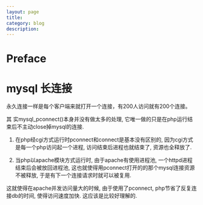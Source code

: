 ```yaml
---
layout: page
title:	
category: blog
description: 
---
```

# Preface


# mysql 长连接

永久连接一样是每个客户端来就打开一个连接，有200人访问就有200个连接。

其 实mysql_pconnect()本身并没有做太多的处理, 它唯一做的只是在php运行结束后不主动close掉mysql的连接. 

1. 在php经cgi方式运行时pconnect和connect是基本没有区别的, 因为cgi方式是每一个php访问起一个进程, 访问结束后进程也就结束了, 资源也全释放了.

2. 当php以apache模块方式运行时, 由于apache有使用进程池, 一个httpd进程结束后会被放回进程池, 这也就使得用pconnect打开的的那个mysql连接资源不被释放, 于是有下一个连接请求时就可以被复用.

这就使得在apache并发访问量大的时候, 由于使用了pconnect, php节省了反复连接db的时间, 使得访问速度加快. 这应该是比较好理解的. 

